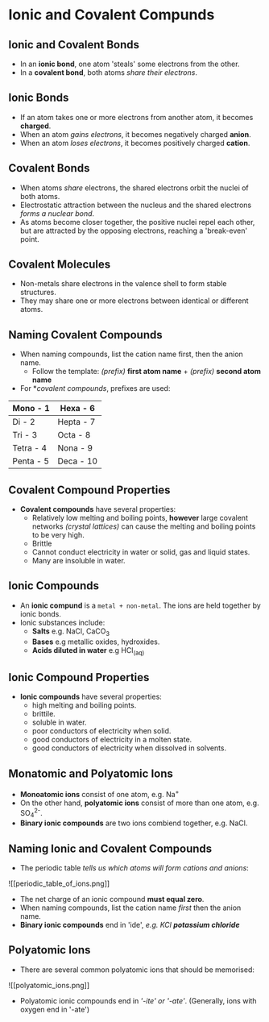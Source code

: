 # Ionic and Covalent Compunds
## Ionic and Covalent Bonds
- In an **ionic bond**, one atom 'steals' some electrons from the other.
- In a **covalent bond**, both atoms *share their electrons*.

## Ionic Bonds
- If an atom takes one or more electrons from another atom, it becomes **charged**.
- When an atom *gains electrons*, it becomes negatively charged **anion**.
- When an atom *loses electrons*, it becomes positively charged **cation**.

## Covalent Bonds
- When atoms *share* electrons, the shared electrons orbit the nuclei of both atoms. 
- Electrostatic attraction between the nucleus and the shared electrons *forms a nuclear bond*.
- As atoms become closer together, the positive nuclei repel each other, but are attracted by the opposing electrons, reaching a 'break-even' point.

## Covalent Molecules 
- Non-metals share electrons in the valence shell to form stable structures.
- They may share one or more electrons between identical or different atoms.

## Naming Covalent Compounds
- When naming compounds, list the cation name first, then the anion name.
	- Follow the template: *(prefix)* **first atom name** + *(prefix)* **second atom name**
- For **covalent compounds*, prefixes are used:

| Mono - 1 | Hexa - 6 |
| -| - |
| Di - 2 | Hepta -  7 |
| Tri - 3 | Octa - 8 |
| Tetra - 4 | Nona - 9 |
| Penta - 5 | Deca - 10 |

## Covalent Compound Properties
- **Covalent compounds** have several properties:
	- Relatively low melting and boiling points, **however** large covalent networks *(crystal lattices)* can cause the melting and boiling points to be very  high.
	- Brittle
	- Cannot conduct electricity in water or solid, gas and liquid states.
	- Many are insoluble in water.

## Ionic Compounds
- An **ionic compund** is a `metal + non-metal`. The ions are held together by ionic bonds.
- Ionic substances include:
	- **Salts** e.g. NaCl, CaCO<sub>3</sub>
	- **Bases** e.g metallic oxides, hydroxides.
	- **Acids diluted in water** e.g HCl<sub>(aq)</sub>

## Ionic Compound Properties
- **Ionic compounds** have several properties:
	- high melting and boiling points.
	- brittile.
	- soluble in water.
	- poor conductors of electricity when solid.
	- good conductors of electricity in a molten state.
	- good conductors of electricity when dissolved in solvents.

## Monatomic and Polyatomic Ions
- **Monoatomic ions** consist of one atom, e.g. Na<sup>+</sup>
- On the other hand, **polyatomic ions** consist of more than one atom, e.g. SO<sub>4</sub><sup>2-</sup>.
- **Binary ionic compounds** are two ions combiend together, e.g. NaCl.

## Naming Ionic and Covalent Compounds
- The periodic table *tells us which atoms will form cations and anions*:

![[periodic_table_of_ions.png]]

- The net charge of an ionic compound **must equal zero**.
- When naming compounds, list the cation name *first* then the anion name.
- **Binary ionic compounds** end in 'ide', *e.g. KCl __potassium chloride__*

## Polyatomic Ions
- There are several common polyatomic ions that should be memorised:

![[polyatomic_ions.png]]

- Polyatomic ionic compounds end in *'-ite' or '-ate'*. (Generally, ions with oxygen end in '-ate')


